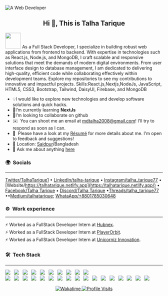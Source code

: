 ![A Web Developer](https://i.ibb.co/68W7wQf/WEB-DEVELOPER-2.gif)

<h2 align="center">Hi 👋, This is Talha Tarique</h2> 
<img src="https://media.giphy.com/media/mGcNjsfWAjY5AEZNw6/giphy.gif" width="50">
As a Full Stack Developer, I specialize in building robust web applications from frontend to backend. With expertise in technologies such as React.js, Node.js, and MongoDB, I craft scalable and responsive solutions that meet the demands of modern digital environments. From user interface design to database management, I am dedicated to delivering high-quality, efficient code while collaborating effectively within development teams. Explore my repositories to see my contributions to innovative and impactful projects.
Skills:React.js,Nextjs,NodeJs, JavaScript, HTML5, CSS3, Bootstrap, Tailwind, DaisyUI, Firebase, and MongoDB

- 💡I would like to explore new technologies and develop software solutions and quick hacks.
- 🌱I’m currently learning **NextJs**
- 👯I’m looking to collaborate on github 
- ✉️ &nbsp;You can shoot me an email at mdtalha2008@gmail.com! I'll try to respond as soon as I can.
- 📄 &nbsp;Please have a look at my [Résumé](https://drive.google.com/file/d/1BO9x03glGUpAyf3S3UMyydXzzTmY6d_j/view?usp=sharing) for more details about me. I'm open to feedback and suggestions!
- 📍 Location: [Saidpur](https://maps.app.goo.gl/sjkFKXa5FGPwc2rg9)/Bangladesh
- 💬 Ask me about anything [here](https://github.com/TalhaT298/TalhaT298/issues)
  
### 🌍 &nbsp;Socials
---
[Twitter/TalhaTarique1](https://twitter.com/TalhaTarique1) &bullet; [LinkedIn/talha-tarique](https://www.linkedin.com/in/talha-tarique/) &bullet; [Instagram/talha_tarique77](https://www.instagram.com/talha_tarique77/) &bullet; [Website/https://talhatarique.netlify.app](https://talhatarique.netlify.app/) &bullet; [Facebook/Talha Tarique](https://www.facebook.com/talha.tarique.5) &bullet; [Discord/Talha Tarique](https://discord.gg/uxpwasKq) &bullet;[Threads/talha_tarique77](https://www.threads.net/@talha_tarique77) &bullet;&bullet;[Medium/talhatarique](https://medium.com/@talhatarique); [WhataApp/+8801785030648](https://wa.link/8bkntc)

### ⚙️ &nbsp;Work experience
---
⚡ Worked as a FullStack Developer Intern at [Hubnex](https://www.hubnex.in/).<br>
⚡ Worked as a FullStack Developer Intern at [PlayerOrbit](https://www.playerorbit.com/).<br>
⚡ Worked as a FullStack Developer Intern at [Unicorniz Innovation](https://unicorninnovations.com/).


### 🛠 &nbsp;Tech Stack
---
<p align="left"> 
<img src="https://img.shields.io/badge/C-A8B9CC?style=flat-square&logo=C&logoColor=white"/> &nbsp;
<img src="https://img.shields.io/badge/JavaScript-F7DF1E?style=flat-square&logo=javascript&logoColor=black"/> &nbsp;
<img src="https://img.shields.io/badge/Bootstrapap-7952B3?style=flat-square&logo=bootstrap&logoColor=white"/> &nbsp;
<img src="https://img.shields.io/badge/CSS3-1572B6?style=flat-square&logo=css3&logoColor=white"/> &nbsp;
<img src="https://img.shields.io/badge/Express-000000?style=flat-square&logo=Express&logoColor=white"/> &nbsp;
<img src="https://img.shields.io/badge/Firebase-FFCA28?style=flat-square&logo=firebase&logoColor=black"/> &nbsp;
<img src="https://img.shields.io/badge/Git-F05032?style=flat-square&logo=git&logoColor=white"/> &nbsp;
<img src="https://img.shields.io/badge/GitHub-181717?style=flat-square&logo=GitHub&logoColor=white"/> &nbsp;
<img src="https://img.shields.io/badge/HTML5-E34F26?style=flat-square&logo=html5&logoColor=white"/> &nbsp;
<img src="https://img.shields.io/badge/java-007396?style=flat-square&logo=java&logoColor=white"/> &nbsp; </br>
<img src="https://img.shields.io/badge/JSON-000000?style=flat-square&logo=json&logoColor=white"/> &nbsp;
<img src="https://img.shields.io/badge/MongoDB-47A248?style=flat-square&logo=MongoDB&logoColor=white"/> &nbsp;
<img src="https://img.shields.io/badge/Next.js-000000?style=flat-square&logo=Next.js&logoColor=white"/> &nbsp;
<img src="https://img.shields.io/badge/Node.js-339933?style=flat-square&logo=Node.js&logoColor=white"/> &nbsp;
<img src="https://img.shields.io/badge/Postman-FF6C37?style=flat-square&logo=Postman&logoColor=white"/> &nbsp;
<img src="https://img.shields.io/badge/React-61DAFB?style=flat-square&logo=React&logoColor=black"/> &nbsp;
<img src="https://img.shields.io/badge/Typescript-3178C6?style=flat-square&logo=Typescript&logoColor=white"/> &nbsp;
<img src="https://img.shields.io/badge/Tailwind CSS-06B6D4?style=flat-square&logo=Tailwind CSS&logoColor=white"/> &nbsp;
<img src="https://img.shields.io/badge/Visual Studio Code-007ACC?style=flat-square&logo=Visual Studio Code&logoColor=white"/> &nbsp;
<img src="https://img.shields.io/badge/Vercel-000000?style=flat-square&logo=Vercel&logoColor=white"/> &nbsp;
<img src="https://img.shields.io/badge/Codepen-000000?style=for-the-badge&logo=codepen&logoColor=white"/> &nbsp; 
<img src="https://img.shields.io/badge/Netlify-00C7B7?style=for-the-badge&logo=netlify&logoColor=white"/> &nbsp;
<img src="https://img.shields.io/badge/Powershell-2CA5E0?style=for-the-badge&logo=powershell&logoColor=white"/> &nbsp;
<img src="https://img.shields.io/badge/Jira-0052CC?style=for-the-badge&logo=Jira&logoColor=white"/> &nbsp;
<img src="https://img.shields.io/badge/NPM-%23000000.svg?style=flat-square&logo=npm&logoColor=white"/> &nbsp;
<img src="https://img.shields.io/badge/React_Router-CA4245?style=flat-square&logo=react-router&logoColor=white"/> &nbsp;
<img src="https://img.shields.io/badge/netlify-%23000000.svg?style=flat-square&logo=netlify&logoColor=#00C7B7"/>
<p align="center">
<!--   <a href="https://wakatime.com/@21bac1db-681c-46c4-b9ab-9b7696a7ed10">
    <img src="https://wakatime.com/badge/user/21bac1db-681c-46c4-b9ab-9b7696a7ed10.svg" alt="Wakatime">
  </a> -->
  <a href="https://wakatime.com/@018ca7bc-7a69-473b-b691-1695b2fbb8b0">
    <img src="https://wakatime.com/badge/user/018ca7bc-7a69-473b-b691-1695b2fbb8b0.svg" alt="Wakatime">
  </a>

<!--   ![VisitorCount](https://profile-counter.glitch.me/{TalhaT298}/count.svg) -->

  <a href="https://github.com/TalhaT298">
    <img src="https://komarev.com/ghpvc/?username=TalhaT298" alt="Profile Visits">
  </a>
</p>  
